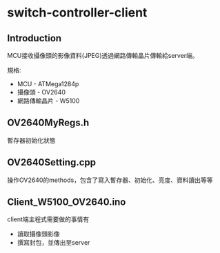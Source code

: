 # switch-controller-client

## Introduction
MCU接收攝像頭的影像資料(JPEG)透過網路傳輸晶片傳輸給server端。

規格:
* MCU - ATMega1284p
* 攝像頭 - OV2640
* 網路傳輸晶片 - W5100

## OV2640MyRegs.h
暫存器初始化狀態

## OV2640Setting.cpp
操作OV2640的methods，包含了寫入暫存器、初始化、亮度、資料讀出等等

## Client_W5100_OV2640.ino
client端主程式需要做的事情有
* 讀取攝像頭影像
* 撰寫封包，並傳出至server
